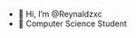 - 👋 Hi, I’m @Reynaldzxc
- 🏫 Computer Science Student

<!---
Reynaldzxc/Reynaldzxc is a ✨ special ✨ repository because its `README.md` (this file) appears on your GitHub profile.
You can click the Preview link to take a look at your changes.
--->
